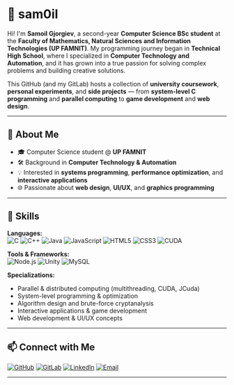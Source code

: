 # 👾 sam0il 

Hi! I'm **Samoil Gjorgiev**, a second-year **Computer Science BSc student** at the **Faculty of Mathematics, Natural Sciences and Information Technologies (UP FAMNIT)**. My programming journey began in **Technical High School**, where I specialized in **Computer Technology and Automation**, and it has grown into a true passion for solving complex problems and building creative solutions.  

This GitHub (and my GitLab) hosts a collection of **university coursework**, **personal experiments**, and **side projects** — from **system-level C programming** and **parallel computing** to **game development** and **web design**.

---

## 🚀 About Me  
- 🎓 Computer Science student @ **UP FAMNIT**  
- 🛠 Background in **Computer Technology & Automation**  
- 💡 Interested in **systems programming**, **performance optimization**, and **interactive applications**  
- 🌐 Passionate about **web design**, **UI/UX**, and **graphics programming**

---

## 🧰 Skills  

**Languages:**  
![C](https://img.shields.io/badge/-C-00599C?style=for-the-badge&logo=c&logoColor=white)
![C++](https://img.shields.io/badge/-C++-00599C?style=for-the-badge&logo=cplusplus&logoColor=white)
![Java](https://img.shields.io/badge/-Java-007396?style=for-the-badge&logo=java&logoColor=white)
![JavaScript](https://img.shields.io/badge/-JavaScript-F7DF1E?style=for-the-badge&logo=javascript&logoColor=black)
![HTML5](https://img.shields.io/badge/-HTML5-E34F26?style=for-the-badge&logo=html5&logoColor=white)
![CSS3](https://img.shields.io/badge/-CSS3-1572B6?style=for-the-badge&logo=css3&logoColor=white)
![CUDA](https://img.shields.io/badge/-CUDA-76B900?style=for-the-badge&logo=nvidia&logoColor=white)

**Tools & Frameworks:**  
![Node.js](https://img.shields.io/badge/-Node.js-339933?style=for-the-badge&logo=nodedotjs&logoColor=white)
![Unity](https://img.shields.io/badge/-Unity-100000?style=for-the-badge&logo=unity&logoColor=white)
![MySQL](https://img.shields.io/badge/-MySQL-4479A1?style=for-the-badge&logo=mysql&logoColor=white)

**Specializations:**  
- Parallel & distributed computing (multithreading, CUDA, JCuda)  
- System-level programming & optimization  
- Algorithm design and brute-force cryptanalysis  
- Interactive applications & game development  
- Web development & UI/UX concepts  

---

## 📫 Connect with Me  

[![GitHub](https://img.shields.io/badge/GitHub-100000?style=for-the-badge&logo=github&logoColor=white)](https://github.com/sam0il)
[![GitLab](https://img.shields.io/badge/GitLab-FC6D26?style=for-the-badge&logo=gitlab&logoColor=white)](https://gitlab.com/sam0il)
[![LinkedIn](https://img.shields.io/badge/LinkedIn-0A66C2?style=for-the-badge&logo=linkedin&logoColor=white)](https://www.linkedin.com/in/sam0il/)
[![Email](https://img.shields.io/badge/Email-D14836?style=for-the-badge&logo=gmail&logoColor=white)](mailto:samoilgorgiev@yahoo.com)

---

